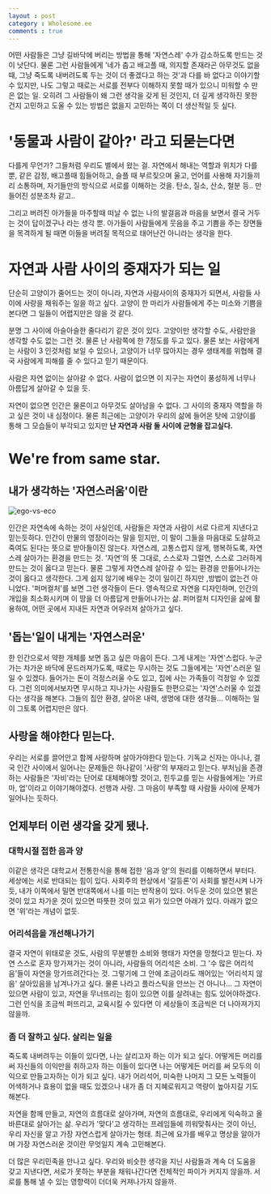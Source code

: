 ```yaml
---
layout : post
category : Wholesome.ee
comments : true
---
```



어떤 사람들은 그냥 길바닥에 버리는 방법을 통해 '자연스레' 수가 감소하도록 만드는 것이 낫단다. 물론 그런 사람들에게 '네가 춥고 배고플 때, 의지할 존재라곤 아무것도 없을 때, 그냥 죽도록 내버려도록 두는 것이 더 좋겠다고 하는 것'과 다를 바 없다고 이야기할 수 있지만, 나도 그렇고 때로는 서로를 전부다 이해하지 못할 때가 있으니 미워할 수 만은 없는 일.
오히려 그 사람들이 왜 그런 생각을 갖게 된 것인지, 더 깊게 생각하진 못한건지 고민하고 도울 수 있는 방법은 없을지 고민하는 쪽이 더 생산적일 듯 싶다.

# '동물과 사람이 같아?' 라고 되묻는다면

다를게 무언가? 그들처럼 우리도 별에서 왔는 걸. 자연에서 해내는 역할과 위치가 다를 뿐, 같은 감정, 배고플때 힘들어하고, 슬플 때 부르짖으며 울고, 언어를 사용해 자기들끼리 소통하며, 자기들만의 방식으로 서로를 이해하는 것을. 탄소, 질소, 산소, 철분 등.. 만들어진 성분조차 같고..

그리고 버려진 아가들을 마주할때 떠날 수 없는 나의 발걸음과 마음을 보면서
결국 거두는 것이 답이겠구나 라는 생각 뿐. 
아가들이 사람들에게 웃음을 주고 기쁨을 주는 장면들을 목격하게 될 때면 이들을 버려질 목적으로 태어난건 아니라는 생각을 한다.


# 자연과 사람 사이의 중재자가 되는 일

단순히 고양이가 줄어드는 것이 아니라, 자연과 사람사이의 중재자가 되면서, 사람들 사이에 사랑을 채워주는 일을 하고 싶다.
고양이 한 마리가 사람들에게 주는 미소와 기쁨을 본다면 그 일들이 어렵지만은 않을 것 같다.

분명 그 사이에 아슬아슬한 줄다리기 같은 것이 있다.
고양이만 생각할 수도, 사람만을 생각할 수도 없는 그런 것.
물론 난 사람쪽에 한 7정도를 두고 있다. 물론 보는 사람에게는 사람이 3 인것처럼 보일 수 있으나, 고양이가 너무 많아지는 경우 생태계를 위협해 결국 사람에게 피해를 줄 수 있다고 믿기 때문이다. 

사람은 자연 없이는 살아갈 수 없다. 사람이 없으면 이 지구는 자연이 풍성하게 너무나 아름답게 살아갈 수 있을 듯.

자연이 없으면 인간은 물론이고 아무것도 살아남을 수 없다.
그 사이의 중재자 역할을 하고 싶은 것이 내 심정이다.
물론 최근에는 고양이가 우리의 삶에 들어온 탓에 고양이를 통해 그 모습들이 부각되고 있지만
**난 자연과 사람 둘 사이에 균형을 잡고싶다.**


# We're from same star.

## 내가 생각하는 '자연스러움'이란

![ego-vs-eco](https://user-images.githubusercontent.com/35059428/60702439-9eec2200-9f31-11e9-9fb1-740c9bb01b61.png)



인간은 자연속에 속하는 것이 사실인데, 사람들은 자연과 사람이 서로 다르게 지낸다고 믿는듯하다.
인간이 만물의 영장이라는 말을 믿지만, 이 말이 그들을 마음대로 도살하고 죽여도 된다는 뜻으로 받아들이진 않는다.
자연스레, 고통스럽지 않게, 행복하도록, 자연스레 살아가는 환경을 만드는 것. '자연'의 뜻 그대로, 스스로자 그럴연, 스스로 그러하게 만드는 것이 옳다고 믿는다. 물론 그렇게 자연스레 살아갈 수 있는 환경을 만들어나가는 것이 옳다고 생각한다. 그게 쉽지 않기에 배우는 것이 일이긴 하지만 ,방법이 없는건 아니었다. '퍼머컬처'를 보면 그런 생각들이 든다.
영속적으로 자연을 디자인하며, 인간의 개입을 최소화시키며 이 땅을 더 아름답게 만들어나가는 삶. 퍼머컬처 디자인을 삶에 활용하여, 어떤 곳에서 지내든 자연과 어우러져 살아가고 싶다.

## '돕는'일이 내게는 '자연스러운'

한 인간으로서 약한 개체를 보면 돕고 싶은 마음이 든다.
그게 내게는 '자연'스럽다. 누군가는 차가운 바닥에 문드러져가도록, 때로는 무시하는 것도 그들에게는 '자연'스러운 일일 수 있겠다. 들어가는 돈이 걱정스러울 수도 있고, 집에 사는 가족들이 걱정일 수 있겠다. 그런 의미에서보자면 무시하고 지나가는 사람들도 한편으로는 '자연'스러울 수 있겠다는 생각을 해본다. 그들의 집안 환경, 살아온 내력, 생명에 대한 생각들... 이해하는 일이 그토록 어렵지만은 않다.

## 사랑을 해야한다 믿는다.

우리는 서로를 끌어안고 함께 사랑하며 살아가야한다 믿는다.
기독교 신자는 아니나, 결국 인간 사이에서 일어나는 문제들은 하나같이 '사랑'의 부재라고 믿는다. 부처님을 존경하는 사람들은 '자비'라는 단어로 대체해야할 것이고, 힌두교를 믿는 사람들에게는 '카르마, 업'이라고 이야기해야겠다.
선행과 사랑. 그 마음이 부족할 때 사람들 사이에 문제가 일어나는 듯하다.

## 언제부터 이런 생각을 갖게 됐나.

### 대학시절 접한 음과 양

이같은 생각은 대학교서 전통한식을 통해 접한 '음과 양'의 원리를 이해하면서 부터다.
세상에는 서로 반대되는 힘이 있다. 사회주의 현상에서 '갈등론'이 사회를 발전시켜 나가듯, 내가 이쪽에서 밀면 반대쪽에서 나를 미는 반작용이 있다.
어두운 것이 있으면 밝은 것이 있고 차가운 것이 있으면 따뜻한 것이 있고 위가 있으면 아래가 있다.
아래가 없으면 '위'라는 개념이 없듯.

### 어리석음을 개선해나가기

결국 자연이 위태로운 것도, 사람의 무분별한 소비와 행태가 자연을 망쳤다고 믿는다. 자연 스스로 혼자 망가져가는 것이 아니라, 사람들의 어리석은 소비. 그 '수 많은 어리석음'들이 자연을 망가뜨려간다는 것. 그렇기에 그 안에 조금이라도 깨어있는 '어리석지 않음' 살아있음을 남겨나가고 싶다. 물론 나라고 플라스틱을 안쓰는 건 아니나... 그 
자연이 있으면 사람이 있고, 자연을 무너뜨리는 힘이 있으면 이를 살려내는 힘도 있어야하겠다.
그런 인식을 조금씩 퍼뜨리고, 교육시킬 수 있다면 이 세상들이 조금씩은 더 나아져가지 않을까.

### 좀 더 잘하고 싶다. 살리는 일을

죽도록 내버려두는 이들이 있다면, 나는 살리고자 하는 이가 되고 싶다.
어떻게든 머리를 써 자신들의 이익만을 취하고자 하는 이들이 있다면
나는 어떻게든 머리를 써 모두의 이익으로 만들고자하는 이가 되고 싶다.
내가 어리석어, 미숙한 나머지 그 모든 노력들이 어색하거나 효용이 없을 때도 있겠으나 내가 좀 더 지혜로워지고 역량이 높아지길 기도해본다.

자연을 함께 만들고, 자연의 흐름대로 살아가며, 자연의 흐름대로, 우리에게 익숙하고 올바른대로 살아가는 삶. 우리가 '맞다'고 생각하는 프레임들에 끼워맞춰사는 것이 아닌, 우리 자신을 알고 가장 자연스럽게 살아가는 형태. 최근에 요가를 배우고 명상을 알아가며 가장 자연스러운 것이란 무엇일지 계속 고민해본다.

더 많은 우리민족을 만나고 싶다.
우리와 비슷한 생각을 지닌 사람들과 계속 더 도움을 갖고 지낸다면, 서로가 못하는 부분을 채워나간다면 전체적인 파이가 커지지 않을까. 서로를 통해 낼 수 있는 영향력이 더더욱 커져나가지 않을까.

